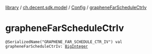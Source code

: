 [library](../../index.md) / [ch.decent.sdk.model](../index.md) / [Config](index.md) / [grapheneFarScheduleCtrIv](./graphene-far-schedule-ctr-iv.md)

# grapheneFarScheduleCtrIv

`@SerializedName("GRAPHENE_FAR_SCHEDULE_CTR_IV") val grapheneFarScheduleCtrIv: `[`BigInteger`](http://docs.oracle.com/javase/6/docs/api/java/math/BigInteger.html)